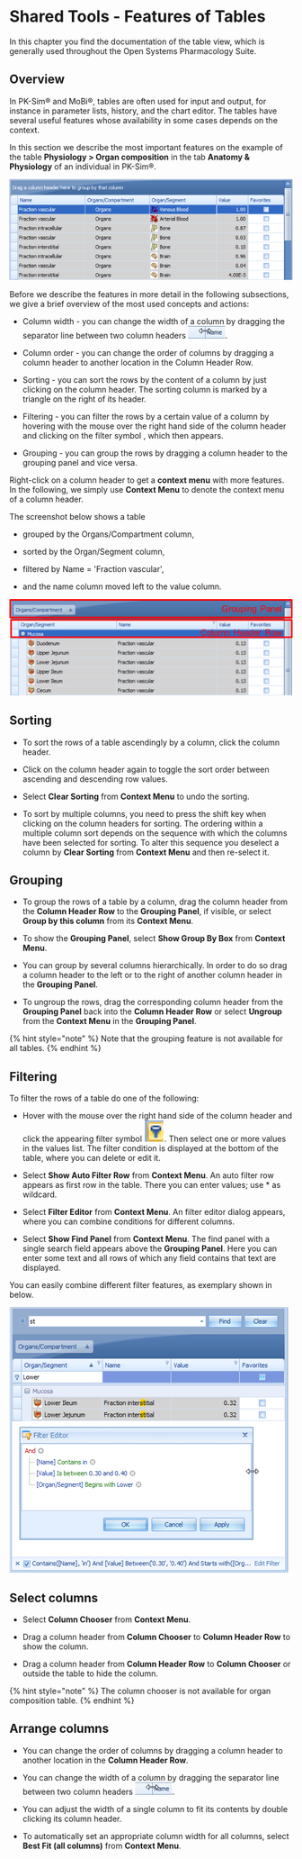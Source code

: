 # Shared Tools - Features of Tables

In this chapter you find the documentation of the table view, which is generally used throughout the Open Systems Pharmacology Suite.

## Overview‌

In PK-Sim® and MoBi®, tables are often used for input and output, for instance in parameter lists, history, and the chart editor. The tables have several useful features whose availability in some cases depends on the context.

In this section we describe the most important features on the example of the table **Physiology > Organ composition** in the tab **Anatomy & Physiology** of an individual in PK-Sim®.

![Organ Table](images/Table_Original.png)

Before we describe the features in more detail in the following subsections, we give a brief overview of the most used concepts and actions:

*   Column width \- you can change the width of a column by dragging the separator line between two column headers ![Image](../assets/icons/ColumnWidth.png).

*   Column order \- you can change the order of columns by dragging a column header to another location in the Column Header Row.

*   Sorting \- you can sort the rows by the content of a column by just clicking on the column header. The sorting column is marked by a triangle on the right of its header.

*   Filtering \- you can filter the rows by a certain value of a column by hovering with the mouse over the right hand side of the column header and clicking on the filter symbol , which then appears.

*   Grouping \- you can group the rows by dragging a column header to the grouping panel and vice versa.

Right-click on a column header to get a **context menu** with more features. In the following, we simply use **Context Menu** to denote the context menu of a column header.

The screenshot below shows a table

*   grouped by the Organs/Compartment column,

*   sorted by the Organ/Segment column,

*   filtered by Name = 'Fraction vascular',

*   and the name column moved left to the value column.

![Organ Table With Changes Applied](images/Table_OrganizedWithDescription.png)

## Sorting‌

*   To sort the rows of a table ascendingly by a column, click the column header.

*   Click on the column header again to toggle the sort order between ascending and descending row values.

*   Select **Clear Sorting** from **Context Menu** to undo the sorting.

*   To sort by multiple columns, you need to press the shift key when clicking on the column headers for sorting. The ordering within a multiple column sort depends on the sequence with which the columns have been selected for sorting. To alter this sequence you deselect a column by **Clear Sorting** from **Context Menu** and then re-select it.

## Grouping‌

*   To group the rows of a table by a column, drag the column header from the **Column Header Row** to the **Grouping Panel**, if visible, or select **Group by this column** from its **Context Menu**.

*   To show the **Grouping Panel**, select **Show Group By Box** from **Context Menu**.

*   You can group by several columns hierarchically. In order to do so drag a column header to the left or to the right of another column header in the **Grouping Panel**.

*   To ungroup the rows, drag the corresponding column header from the **Grouping Panel** back into the **Column Header Row** or select **Ungroup** from the **Context Menu** in the **Grouping Panel**.

{% hint style="note" %}
Note that the grouping feature is not available for all tables.
{% endhint %}

## Filtering‌

To filter the rows of a table do one of the following:

*   Hover with the mouse over the right hand side of the column header and click the appearing filter symbol ![Image](../assets/icons/FilterSymbol-Icon.png). Then select one or more values in the values list. The filter condition is displayed at the bottom of the table, where you can delete or edit it.

*   Select **Show Auto Filter Row** from **Context Menu**. An auto filter row appears as first row in the table. There you can enter values; use * as wildcard.

*   Select **Filter Editor** from **Context Menu**. An filter editor dialog appears, where you can combine conditions for different columns.

*   Select **Show Find Panel** from **Context Menu**. The find panel with a single search field appears above the **Grouping Panel**. Here you can enter some text and all rows of which any field contains that text are displayed.

You can easily combine different filter features, as exemplary shown in below.

![Organ Table With All Features Applied](images/Table_AllFilterFeatures.png)

## Select columns‌

*   Select **Column Chooser** from **Context Menu**.

*   Drag a column header from **Column Chooser** to **Column Header Row** to show the column.

*   Drag a column header from **Column Header Row** to **Column Chooser** or outside the table to hide the column.

{% hint style="note" %}
The column chooser is not available for organ composition table.
{% endhint %}

## Arrange columns‌

*   You can change the order of columns by dragging a column header to another location in the **Column Header Row**.

*   You can change the width of a column by dragging the separator line between two column headers ![Image](../assets/icons/ColumnWidth.png).

*   You can adjust the width of a single column to fit its contents by double clicking its column header.

*   To automatically set an appropriate column width for all columns, select **Best Fit (all columns)** from **Context Menu**.